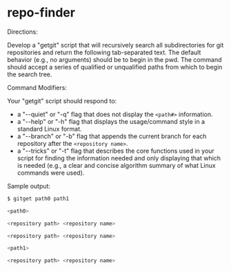 # repo-finder

Directions:

Develop a "getgit" script that will recursively search all subdirectories for git repositories and return the following tab-separated text. The default behavior (e.g., no arguments) should be to begin in the pwd. The command should accept a series of qualified or unqualified paths from which to begin the search tree.

Command Modifiers:

Your "getgit" script should respond to:

- a "--quiet" or "-q" flag that does not display the `<path#>` information.
- a "--help" or "-h" flag that displays the usage/command style in a standard Linux format.
- a "--branch" or "-b" flag that appends the current branch for each repository after the `<repository name>`.
- a "--tricks" or "-t" flag that describes the core functions used in your script for finding the information needed and only displaying that which is needed (e.g., a clear and concise algorithm summary of what Linux commands were used).

Sample output:

```sh
$ gitget path0 path1

<path0>

<repository path> <repository name> 

<repository path> <repository name> 

<path1>

<repository path> <repository name> 